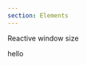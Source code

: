 ```yaml
---
section: Elements
---
```


Reactive window size

<script>
  import Example from './example.svelte'
</script>

<Example />

hello
